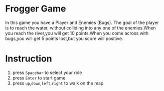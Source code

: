 # Frogger Game
In this game you have a Player and Enemies (Bugs). The goal of the player is to reach the water, without colliding into any one of the enemies.When you reach the river,you will get 10 points.When you come across with bugs,you will get 5 points lost,but you score will positive.

# Instruction
1. press `Spacebar` to select your role 
2. press `Enter` to start game
3. press `up`,`down`,`left`,`right` to walk on the map